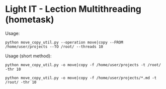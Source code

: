 # Light IT - Lection Multithreading (hometask)

Usage:
```
python move_copy_util.py --operation move|copy --FROM /home/user/projects --TO /root/ --threads 10
```

Usage (short method):
```
python move_copy_util.py -o move|copy -f /home/user/projects -t /root/ -thr 10 
```
```
python move_copy_util.py -o move|copy -f /home/user/projects/*.md -t /root/ -thr 10
```
